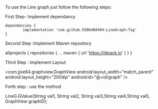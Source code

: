 To use the Line graph just follow the following steps:

First Step- Implement dependancy 

	dependencies {
	        implementation 'com.github.9306488494:LineGraph:Tag'
	}

Second Step :Implement Maven repository

allprojects {
		repositories {
			...
			maven { url 'https://jitpack.io' }
		}
	}

Third Step : Implement Layout

   <com.jjoe64.graphview.GraphView
        android:layout_width="match_parent"
        android:layout_height="200dip"
        android:id="@+id/graph" />

Forth step : use the method 

LineG.GValue(String val1, String val2, String val3,String val4,String val5, GraphView graphID);
